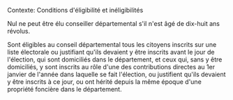 Contexte: Conditions d'éligibilité et inéligibilités

Nul ne peut être élu conseiller départemental s'il n'est âgé de dix-huit ans révolus.

Sont éligibles au conseil départemental tous les citoyens inscrits sur une liste électorale ou justifiant qu'ils devaient y être inscrits avant le jour de l'élection, qui sont domiciliés dans le département, et ceux qui, sans y être domiciliés, y sont inscrits au rôle d'une des contributions directes au 1er janvier de l'année dans laquelle se fait l'élection, ou justifient qu'ils devaient y être inscrits à ce jour, ou ont hérité depuis la même époque d'une propriété foncière dans le département.